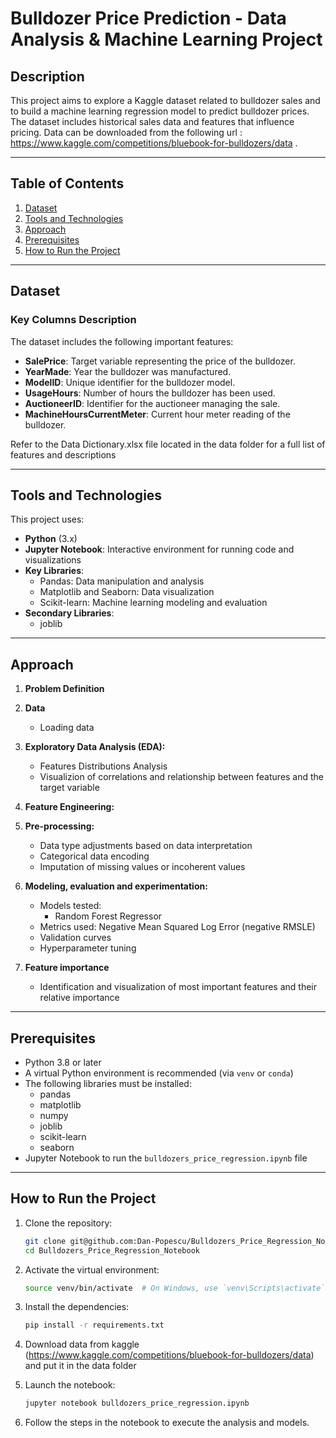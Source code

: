 # Bulldozer Price Prediction - Data Analysis & Machine Learning Project

## Description

This project aims to explore a Kaggle dataset related to bulldozer sales and to build a machine learning regression model to predict bulldozer prices. The dataset includes historical sales data and features that influence pricing. Data can
be downloaded from the following url : https://www.kaggle.com/competitions/bluebook-for-bulldozers/data .

---

## Table of Contents

1. [Dataset](#dataset)
2. [Tools and Technologies](#tools-and-technologies)
3. [Approach](#approach)
4. [Prerequisites](#prerequisites)
5. [How to Run the Project](#how-to-run-the-project)

---

## Dataset

### Key Columns Description

The dataset includes the following important features:

- **SalePrice**: Target variable representing the price of the bulldozer.
- **YearMade**: Year the bulldozer was manufactured.
- **ModelID**: Unique identifier for the bulldozer model.
- **UsageHours**: Number of hours the bulldozer has been used.
- **AuctioneerID**: Identifier for the auctioneer managing the sale.
- **MachineHoursCurrentMeter**: Current hour meter reading of the bulldozer.

Refer to the Data Dictionary.xlsx file located in the data folder for a full list of features and descriptions

---

## Tools and Technologies

This project uses:

- **Python** (3.x)
- **Jupyter Notebook**: Interactive environment for running code and visualizations
- **Key Libraries**:
  - Pandas: Data manipulation and analysis
  - Matplotlib and Seaborn: Data visualization
  - Scikit-learn: Machine learning modeling and evaluation
- **Secondary Libraries**:
  - joblib

---

## Approach

1. **Problem Definition**
2. **Data**
   - Loading data
3. **Exploratory Data Analysis (EDA):**

   - Features Distributions Analysis
   - Visualizion of correlations and relationship between features and the target variable

4. **Feature Engineering:**

5. **Pre-processing:**
   - Data type adjustments based on data interpretation
   - Categorical data encoding
   - Imputation of missing values or incoherent values
 
6. **Modeling, evaluation and experimentation:**

   - Models tested:
     - Random Forest Regressor
   - Metrics used: Negative Mean Squared Log Error (negative RMSLE)
   - Validation curves
   - Hyperparameter tuning

7. **Feature importance**
   - Identification and visualization of most important features and their relative
   importance
---


## Prerequisites

- Python 3.8 or later
- A virtual Python environment is recommended (via `venv` or `conda`)
- The following libraries must be installed:
  - pandas
  - matplotlib
  - numpy
  - joblib
  - scikit-learn
  - seaborn
- Jupyter Notebook to run the `bulldozers_price_regression.ipynb` file

---

## How to Run the Project

1. Clone the repository:

   ```bash
   git clone git@github.com:Dan-Popescu/Bulldozers_Price_Regression_Notebook.git
   cd Bulldozers_Price_Regression_Notebook
   ```

2. Activate the virtual environment:

   ```bash
   source venv/bin/activate  # On Windows, use `venv\Scripts\activate`
   ```

3. Install the dependencies:

   ```bash
   pip install -r requirements.txt
   ```
5. Download data from kaggle (https://www.kaggle.com/competitions/bluebook-for-bulldozers/data) and put it in the data folder
  

6. Launch the notebook:

   ```bash
   jupyter notebook bulldozers_price_regression.ipynb
   ```

7. Follow the steps in the notebook to execute the analysis and models.


